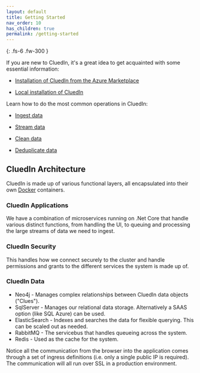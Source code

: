 ```yaml
---
layout: default
title: Getting Started
nav_order: 10
has_children: true
permalink: /getting-started
---
```


{: .fs-6 .fw-300 }

If you are new to CluedIn, it's a great idea to get acquainted with some essential information:

- [Installation of CluedIn from the Azure Marketplace](/deployment/azure-marketplace)

- [Local installation of CluedIn](/deployment/local)

Learn how to do the most common operations in CluedIn:

- [Ingest data](/getting-started/data-ingestion)

- [Stream data](/getting-started/data-streaming)

- [Clean data](/getting-started/manual-data-cleaning)

- [Deduplicate data](/getting-started/data-deduplication)

## CluedIn Architecture

CluedIn is made up of various functional layers, all encapsulated into their own [Docker](https://www.docker.com/) containers.

### CluedIn Applications

We have a combination of microservices running on .Net Core that handle various distinct functions, from handling the UI, to queuing and processing the large streams of data we need to ingest. 

### CluedIn Security

This handles how we connect securely to the cluster and handle permissions and grants to the different services the system is made up of.

### CluedIn Data

- Neo4j - Manages complex relationships between CluedIn data objects ("Clues"). 
- SqlServer - Manages our relational data storage. Alternatively a SAAS option (like SQL Azure) can be used.
- ElasticSearch - Indexes and searches the data for flexible querying. This can be scaled out as needed. 
- RabbitMQ - The servicebus that handles queueing across the system.
- Redis - Used as the cache for the system.

Notice all the communication from the browser into the application comes through a set of ingress definitions (i.e. only a single public IP is required). The communication will all run over SSL in a production environment. 



